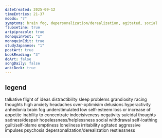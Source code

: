 ```yaml
---
dateCreated: 2025-09-12
timeEntries: 21-37
moods: "7"
symptoms: brain fog, depersonalization/derealization, agitated, social withdrawal
fluoxetine: true
aripiprazole: true
monoquinPost: "1"
monoquinEdit: true
studyJapanese: "1"
postArt: true
bookReading: "3"
doArt: false
songDaily: false
ankiDeck: true
---
```

## legend
talkative
flight of ideas
distractibility
sleep problems
grandiosity
racing thoughts
high anxiety
headaches
over-optimisim
delusions
hyperactivity
anhedonia
brain fog
understimulated
low self-esteem
loss or increase of appetite
inability to concentrate
indecisiveness
negativity
suicidal thoughts
sadness/despair
hopelessness/helplessness
social withdrawal
self-loathing
guilt/self-blame
emptiness
loneliness
irritability
agitated
aggressive impulses
psychosis
depersonalization/derealization
restlessness
